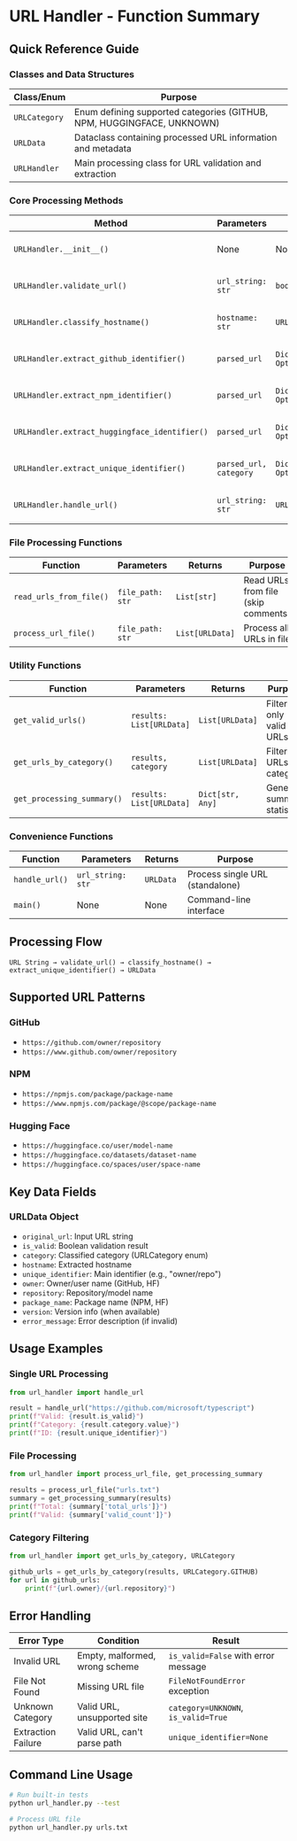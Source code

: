 # URL Handler - Function Summary

## Quick Reference Guide

### Classes and Data Structures

| Class/Enum | Purpose |
|------------|---------|
| `URLCategory` | Enum defining supported categories (GITHUB, NPM, HUGGINGFACE, UNKNOWN) |
| `URLData` | Dataclass containing processed URL information and metadata |
| `URLHandler` | Main processing class for URL validation and extraction |

### Core Processing Methods

| Method | Parameters | Returns | Purpose |
|--------|------------|---------|---------|
| `URLHandler.__init__()` | None | None | Initialize hostname mappings |
| `URLHandler.validate_url()` | `url_string: str` | `bool` | Validate URL format and scheme |
| `URLHandler.classify_hostname()` | `hostname: str` | `URLCategory` | Classify hostname into category |
| `URLHandler.extract_github_identifier()` | `parsed_url` | `Dict[str, Optional[str]]` | Extract GitHub owner/repo |
| `URLHandler.extract_npm_identifier()` | `parsed_url` | `Dict[str, Optional[str]]` | Extract NPM package name |
| `URLHandler.extract_huggingface_identifier()` | `parsed_url` | `Dict[str, Optional[str]]` | Extract HF model/dataset info |
| `URLHandler.extract_unique_identifier()` | `parsed_url, category` | `Dict[str, Optional[str]]` | Route to appropriate extractor |
| `URLHandler.handle_url()` | `url_string: str` | `URLData` | Main processing pipeline |

### File Processing Functions

| Function | Parameters | Returns | Purpose |
|----------|------------|---------|---------|
| `read_urls_from_file()` | `file_path: str` | `List[str]` | Read URLs from file (skip comments) |
| `process_url_file()` | `file_path: str` | `List[URLData]` | Process all URLs in file |

### Utility Functions

| Function | Parameters | Returns | Purpose |
|----------|------------|---------|---------|
| `get_valid_urls()` | `results: List[URLData]` | `List[URLData]` | Filter only valid URLs |
| `get_urls_by_category()` | `results, category` | `List[URLData]` | Filter URLs by category |
| `get_processing_summary()` | `results: List[URLData]` | `Dict[str, Any]` | Generate summary statistics |

### Convenience Functions

| Function | Parameters | Returns | Purpose |
|----------|------------|---------|---------|
| `handle_url()` | `url_string: str` | `URLData` | Process single URL (standalone) |
| `main()` | None | None | Command-line interface |

## Processing Flow

```
URL String → validate_url() → classify_hostname() → extract_unique_identifier() → URLData
```

## Supported URL Patterns

### GitHub
- `https://github.com/owner/repository`
- `https://www.github.com/owner/repository`

### NPM  
- `https://npmjs.com/package/package-name`
- `https://www.npmjs.com/package/@scope/package-name`

### Hugging Face
- `https://huggingface.co/user/model-name`
- `https://huggingface.co/datasets/dataset-name`
- `https://huggingface.co/spaces/user/space-name`

## Key Data Fields

### URLData Object
- `original_url`: Input URL string
- `is_valid`: Boolean validation result
- `category`: Classified category (URLCategory enum)
- `hostname`: Extracted hostname
- `unique_identifier`: Main identifier (e.g., "owner/repo")
- `owner`: Owner/user name (GitHub, HF)
- `repository`: Repository/model name
- `package_name`: Package name (NPM, HF)
- `version`: Version info (when available)
- `error_message`: Error description (if invalid)

## Usage Examples

### Single URL Processing
```python
from url_handler import handle_url

result = handle_url("https://github.com/microsoft/typescript")
print(f"Valid: {result.is_valid}")
print(f"Category: {result.category.value}")
print(f"ID: {result.unique_identifier}")
```

### File Processing
```python
from url_handler import process_url_file, get_processing_summary

results = process_url_file("urls.txt")
summary = get_processing_summary(results)
print(f"Total: {summary['total_urls']}")
print(f"Valid: {summary['valid_count']}")
```

### Category Filtering
```python
from url_handler import get_urls_by_category, URLCategory

github_urls = get_urls_by_category(results, URLCategory.GITHUB)
for url in github_urls:
    print(f"{url.owner}/{url.repository}")
```

## Error Handling

| Error Type | Condition | Result |
|------------|-----------|--------|
| Invalid URL | Empty, malformed, wrong scheme | `is_valid=False` with error message |
| File Not Found | Missing URL file | `FileNotFoundError` exception |
| Unknown Category | Valid URL, unsupported site | `category=UNKNOWN`, `is_valid=True` |
| Extraction Failure | Valid URL, can't parse path | `unique_identifier=None` |

## Command Line Usage

```bash
# Run built-in tests
python url_handler.py --test

# Process URL file
python url_handler.py urls.txt
```
